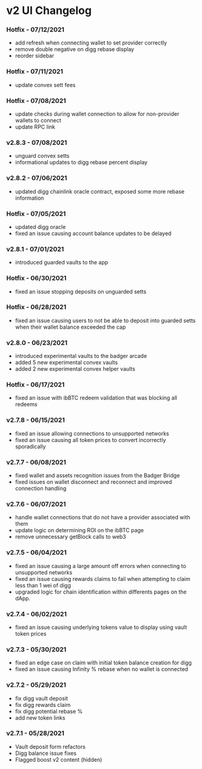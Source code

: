 # v2 UI Changelog

### Hotfix - 07/12/2021

-   add refresh when connecting wallet to set provider correctly
-   remove double negative on digg rebase display
-   reorder sidebar

### Hotfix - 07/11/2021

-   update convex sett fees

### Hotfix - 07/08/2021

-   update checks during wallet connection to allow for non-provider wallets to connect
-   update RPC link

### v2.8.3 - 07/08/2021

-   unguard convex setts
-   informational updates to digg rebase percent display

### v2.8.2 - 07/06/2021

-   updated digg chainlink oracle contract, exposed some more rebase information

### Hotfix - 07/05/2021

-   updated digg oracle
-   fixed an issue causing account balance updates to be delayed

### v2.8.1 - 07/01/2021

-   introduced guarded vaults to the app

### Hotfix - 06/30/2021

-   fixed an issue stopping deposits on unguarded setts

### Hotfix - 06/28/2021

-   fixed an issue causing users to not be able to deposit into guarded setts when their wallet balance exceeded the cap

### v2.8.0 - 06/23/2021

-   introduced experimental vaults to the badger arcade
-   added 5 new experimental convex vaults
-   added 2 new experimental convex helper vaults

### Hotfix - 06/17/2021

-   fixed an issue with ibBTC redeem validation that was blocking all redeems

### v2.7.8 - 06/15/2021

-   fixed an issue allowing connections to unsupported networks
-   fixed an issue causing all token prices to convert incorrectly sporadically

### v2.7.7 - 06/08/2021

-   fixed wallet and assets recognition issues from the Badger Bridge
-   fixed issues on wallet disconnect and reconnect and improved connection handling

### v2.7.6 - 06/07/2021

-   handle wallet connections that do not have a provider associated with them
-   update logic on determining ROI on the ibBTC page
-   remove unnecessary getBlock calls to web3

### v2.7.5 - 06/04/2021

-   fixed an issue causing a large amount off errors when connecting to unsupported networks
-   fixed an issue causing rewards claims to fail when attempting to claim less than 1 wei of digg
-   upgraded logic for chain identification within differents pages on the dApp.

### v2.7.4 - 06/02/2021

-   fixed an issue causing underlying tokens value to display using vault token prices

### v2.7.3 - 05/30/2021

-   fixed an edge case on claim with initial token balance creation for digg
-   fixed an issue causing Infinity % rebase when no wallet is connected

### v2.7.2 - 05/29/2021

-   fix digg vault deposit
-   fix digg rewards claim
-   fix digg potential rebase %
-   add new token links

### v2.7.1 - 05/28/2021

-   Vault deposit form refactors
-   Digg balance issue fixes
-   Flagged boost v2 content (hidden)
